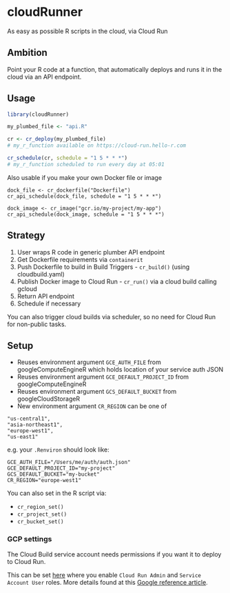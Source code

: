 # cloudRunner

As easy as possible R scripts in the cloud, via Cloud Run

## Ambition

Point your R code at a function, that automatically deploys and runs it in the cloud via an API endpoint.

## Usage

```r
library(cloudRunner)

my_plumbed_file <- "api.R"

cr <- cr_deploy(my_plumbed_file)
# my_r_function available on https://cloud-run.hello-r.com

cr_schedule(cr, schedule = "1 5 * * *")
# my_r_function scheduled to run every day at 05:01
```

Also usable if you make your own Docker file or image

```
dock_file <- cr_dockerfile("Dockerfile")
cr_api_schedule(dock_file, schedule = "1 5 * * *")

dock_image <- cr_image("gcr.io/my-project/my-app")
cr_api_schedule(dock_image, schedule = "1 5 * * *")
```

## Strategy

1. User wraps R code in generic plumber API endpoint
2. Get Dockerfile requirements via `containerit`
3. Push Dockerfile to build in Build Triggers - `cr_build()` (using cloudbuild.yaml)
4. Publish Docker image to Cloud Run - `cr_run()` via a cloud build calling gcloud
5. Return API endpoint
6. Schedule if necessary

You can also trigger cloud builds via scheduler, so no need for Cloud Run for non-public tasks. 

## Setup

* Reuses environment argument `GCE_AUTH_FILE` from googleComputeEngineR which holds location of your service auth JSON
* Reuses environment argument `GCE_DEFAULT_PROJECT_ID` from googleComputeEngineR
* Reuses environment argument `GCS_DEFAULT_BUCKET` from googleCloudStorageR
* New environment argument `CR_REGION` can be one of 

```
"us-central1",
"asia-northeast1",
"europe-west1",
"us-east1"
```

e.g. your `.Renviron` should look like:

```
GCE_AUTH_FILE="/Users/me/auth/auth.json"
GCE_DEFAULT_PROJECT_ID="my-project"
GCS_DEFAULT_BUCKET="my-bucket"
CR_REGION="europe-west1"
```

You can also set in the R script via:

* `cr_region_set()`
* `cr_project_set()`
* `cr_bucket_set()`

### GCP settings

The Cloud Build service account needs permissions if you want it to deploy to Cloud Run.

This can be set [here](https://console.cloud.google.com/cloud-build/settings) where you enable `Cloud Run Admin` and `Service Account User` roles.  More details found at this [Google reference article](https://cloud.google.com/cloud-build/docs/deploying-builds/deploy-cloud-run). 
